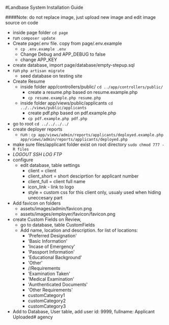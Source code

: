 #Landbase System Installation Guide

####Note: do not replace image, just upload new image and edit image source on code

* inside page folder `cd page`
* run  `composer update`
* Create page/.env file. copy from page/.env.example
	* `cp .env.example .env`
	* Change Debug and APP_DEBUG to false
	* change APP_KEY
* create database, import page/database/empty-stepup.sql
* run `php artisan migrate`
	* seed database on testing site
* Create Resume
	* inside folder app/controllers/public/ `cd ../app/controllers/public/`
		* create a resume.php based on resume.example.php
		* `cp resume.example.php resume.php`
	* inside folder app/views/public/applicants `cd ../../views/public/applicants`
		* create pdf.php based on pdf.example.php
		* `cp pdf.example.php pdf.php`
* go to root `cd ../../../../`
* create deployer reports 
	* run : `cp app/views/admin/reports/applicants/deployed.example.php app/views/admin/reports/applicants/deployed.php`
* make sure files/applicant folder exist on root directory `sudo chmod 777 -R files`
* *LOGOUT SSH LOG FTP*
* configure
	* edit database, table settings
		* client = client
		* client_short = short desciprtion for applicant number
		* client_full = client full name
		* icon_link - link to logo
		* style = custom css for this client only, usualy used when hiding uneccesary part
* Add favicon on folders
	* assets/images/admin/favicon.png
	* assets/images/employer/favicon/favicon.png
* create Custom Fields on Review,
	* go to database, table CustomFields
	* Add name, location and description. for list of locations:
        * 'Preferred Designation'
        * 'Basic Information'
        * 'Incase of Emergency'
        * 'Passport Information'
        * 'Educational Background'
        * 'Other'
        * //Requirements
        * 'Examination Taken'
        * 'Medical Examination'
        * 'Aunthenticated Documents'
        * 'Other Requirements'
        * customCategory1
        * customCategory2
        * customCategory3
* Add to Database, User table, add user id: 9999, fullname: Applicant Uploaded# agency
